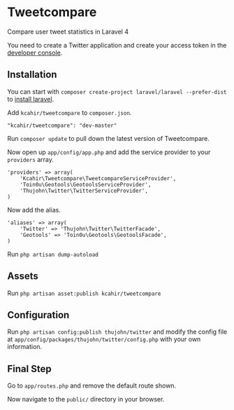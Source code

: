 Tweetcompare
============

Compare user tweet statistics in Laravel 4

You need to create a Twitter application and create your access token in the [developer console](https://dev.twitter.com/).


## Installation

You can start with `composer create-project laravel/laravel --prefer-dist` to [install laravel](http://laravel.com/docs/installation/).

Add `kcahir/tweetcompare` to `composer.json`.

    "kcahir/tweetcompare": "dev-master"

Run `composer update` to pull down the latest version of Tweetcompare.

Now open up `app/config/app.php` and add the service provider to your `providers` array.

    'providers' => array(
    	'Kcahir\Tweetcompare\TweetcompareServiceProvider',
	    'Toin0u\Geotools\GeotoolsServiceProvider',
        'Thujohn\Twitter\TwitterServiceProvider',
    )

Now add the alias.

    'aliases' => array(
        'Twitter' => 'Thujohn\Twitter\TwitterFacade',
        'Geotools' => 'Toin0u\Geotools\GeotoolsFacade',
    )

Run `php artisan dump-autoload`

## Assets

Run `php artisan asset:publish kcahir/tweetcompare`

## Configuration

Run `php artisan config:publish thujohn/twitter` and modify the config file at `app/config/packages/thujohn/twitter/config.php` with your own information.

## Final Step

Go to `app/routes.php` and remove the default route shown.

Now navigate to the `public/` directory in your browser.
